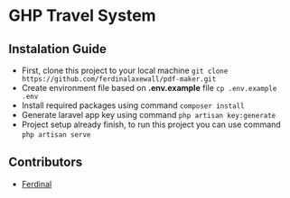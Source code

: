 # GHP Travel System

## Instalation Guide
- First, clone this project to your local machine `git clone https://github.com/ferdinalaxewall/pdf-maker.git`
- Create environment file based on **.env.example** file `cp .env.example .env`
- Install required packages using command `composer install`
- Generate laravel app key using command `php artisan key:generate`
- Project setup already finish, to run this project you can use command `php artisan serve`

## Contributors
- [Ferdinal](https://github.com/ferdinalaxewall)